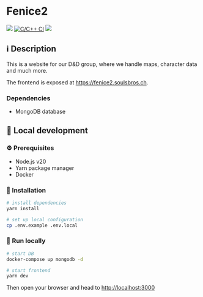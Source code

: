 # Fenice2

[![](https://img.shields.io/github/license/steeven9/fenice2)](/LICENSE)
[![C/C++ CI](https://github.com/steeven9/fenice2/actions/workflows/docker-image.yml/badge.svg)](https://github.com/steeven9/fenice2/actions/workflows/docker-image.yml)
![](https://img.shields.io/tokei/lines/github/steeven9/fenice2)

## ℹ️ Description

This is a website for our D&D group, where we handle maps, character data and much more.

The frontend is exposed at <https://fenice2.soulsbros.ch>.

### Dependencies

- MongoDB database

## 🏡 Local development

### ⚙️ Prerequisites

- Node.js v20
- Yarn package manager
- Docker

### 🔧 Installation

```bash
# install dependencies
yarn install

# set up local configuration
cp .env.example .env.local
```

### 🚀 Run locally

```bash
# start DB
docker-compose up mongodb -d

# start frontend
yarn dev
```

Then open your browser and head to <http://localhost:3000>
